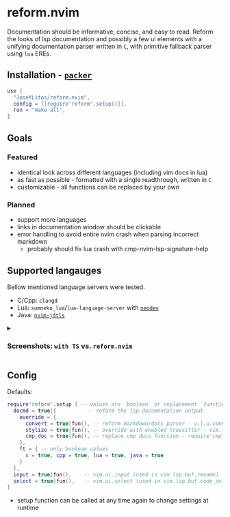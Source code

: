 # reform.nvim

Documentation should be informative, concise, and easy to read.
Reform the looks of lsp documentation and possibly a few ui elements with a unifying
documentation parser written in `C`, with primitive fallback parser using `lua` EREs.

## Installation - [`packer`](https://github.com/wbthomason/packer.nvim)

```lua
use {
  "JosefLitos/reform.nvim",
  config = [[require'reform'.setup()]],
  run = "make all",
}
```

## Goals

### Featured

- identical look across different languages (including vim docs in lua)
- as fast as possible - formatted with a single readthrough, written in `C`
- customizable - all functions can be replaced by your own

### Planned

- support more languages
- links in documentation window should be clickable
- error handling to avoid entire nvim crash when parsing incorrect markdown
  - probably should fix lua crash with cmp-nvim-lsp-signature-help

## Supported langauges

Bellow mentioned language servers were tested.

- C/Cpp: `clangd`
- Lua: `sumneko_lua`/`lua-language-server` with [`neodev`](https://github.com/folke/neodev.nvim)
- Java: [`nvim-jdtls`](https://github.com/mfussenegger/nvim-jdtls)

<details><summary>

### Screenshots: `with TS` vs. `reform.nvim`

</summary>

- C/Cpp ![C/Cpp](https://user-images.githubusercontent.com/54900518/212124528-7fa9b0b1-9a2e-4b78-be81-e97ace003836.png)
- Lua, including Vim-style documentation ![Lua](https://user-images.githubusercontent.com/54900518/212195668-8463fadf-a0c4-4a4e-b70a-3612a332fead.png)
- Java ![Java](https://user-images.githubusercontent.com/54900518/212200591-deb797c5-c798-4d31-b8c2-3df1a3b9e17b.png)
</details>

## Config

Defaults:

```lua
require'reform'.setup { -- values are `boolean` or replacement `function`
  docmd = true|{          -- reform the lsp documentation output
    override = {
      convert = true|fun(), -- reform markdown/docs parser - v.l.u.convert_input_to_markdown_lines
      stylize = true|fun(), -- override with enabled treesitter - vim.lsp.util.stylize_markdown
      cmp_doc = true|fun(), -- replace cmp docs function - require'cmp.entry'.get_documentation
    },
    ft = { -- only boolean values
      c = true, cpp = true, lua = true, java = true
    }
  },
  input = true|fun(),    -- vim.ui.input (used in vim.lsp.buf.rename)
  select = true|fun(),   -- vim.ui.select (used in vim.lsp.buf.code_action)
}
```

- setup function can be called at any time again to change settings at runtime
